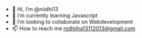 - 👋 Hi, I’m @niidhi13
- 🌱 I’m currently learning Javascript
- 💞️ I’m looking to collaborate on Webdevelopment
- 📫 How to reach me nidhijha13112013@gmail.com

<!---
niidhi13/niidhi13 is a ✨ special ✨ repository because its `README.md` (this file) appears on your GitHub profile.
You can click the Preview link to take a look at your changes.
--->
